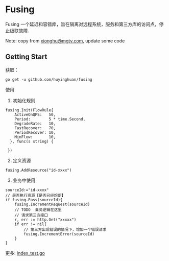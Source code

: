 # Fusing

Fusing 一个延迟和容错库，旨在隔离对远程系统，服务和第三方库的访问点，停止级联故障.

Note: copy from xionghu@mgtv.com, update some code

## Getting Start

获取：

```
go get -u github.com/huyinghuan/fusing
```

使用

1. 初始化规则

```
fusing.Init(FlowRule{
    ActiveOnQPS:   50,
    Period:        5 * time.Second,
    DegradeRate:   10,
    FastRecover:   70,
    PeriodRecover: 10,
    MinFlow:       10,
  }, func(s string) {

 })
```

2. 定义资源

```
fusing.AddResource("id-xxxx")
```


3. 业务中使用

```
sourceId:="id-xxxx"
// 是否执行资源【是否已经熔断】
if fusing.Pass(sourceId){
    fusing.IncrementRequest(sourceId)
    // TODO  业务逻辑在这里
    // 请求第三方接口
    r, err := http.Get("xxxxx")
    if err != nil{
        // 第三方出现错误的情况下，增加一个错误请求
        fusing.IncrementError(sourceId)
    }
}
```

更多:
[index_test.go](./index_test.go)

